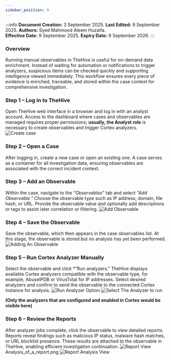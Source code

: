 ```yaml
---
sidebar_position: 9
---
```


:::info
**Document Creation:** 3 September 2025. **Last Edited:** 9 September 2025. **Authors:** Syed Mahmood Aleem Huzaifa.  
**Effective Date:** 9 September 2025. **Expiry Date:** 9 September 2026.
:::

### Overview
Running manual observables in TheHive is useful for on-demand data enrichment. Instead of waiting for automation or notifications to trigger analyzers, suspicious items can be checked quickly and supporting intelligence viewed immediately. This workflow ensures every piece of evidence is enriched, traceable, and stored within the case context for comprehensive investigation.

### Step 1 – Log in to TheHive
Open TheHive web interface in a browser and log in with an analyst account. Access to the dashboard where cases and observables are managed requires proper permissions; **usually, the Analyst role** is necessary to create observables and trigger Cortex analyzers.
![Create case](img\Create_case.png)

### Step 2 – Open a Case
After logging in, create a new case or open an existing one. A case serves as a container for all investigation data, ensuring observables are associated with the correct incident context.

### Step 3 – Add an Observable
Within the case, navigate to the *“Observables”* tab and select *“Add Observable.”* Choose the observable type such as IP address, domain, file hash, or URL. Provide the observable value and optionally add descriptions or tags to assist later correlation or filtering.
![Add Observable](img\Add_Observable.png)

### Step 4 – Save the Observable
Save the observable, which then appears in the case observables list. At this stage, the observable is stored but no analysis has yet been performed.
![Adding An Observable](img\Adding_An_Observable.png)

### Step 5 – Run Cortex Analyzer Manually
Select the observable and click *“Run analyzers.” TheHive displays available Cortex analyzers compatible with the observable type, for example, AbuseIPDB or VirusTotal for IP addresses. Select desired analyzers and confirm to send the observable to the connected Cortex instance for analysis.
![Run Analyzer Option](img\Run_Analyzer_Option.png)
![Select The Analyzer to run](img\Select-Analyzer.png)

**(Only the analyzers that are configured and enabled in Cortex would be visible here)**

### Step 6 – Review the Reports
After analyzer jobs complete, click the observable to view detailed reports. Reports reveal findings such as malicious IP status, malware hash matches, or URL blocklist presence. These results are attached to the observable in TheHive, enabling efficient investigation continuation.
![Report View](img\Viewing_Report.png)
Analysis_of_a_report.png
![Report Analysis View](img\Analysis_of_a_report.png)

